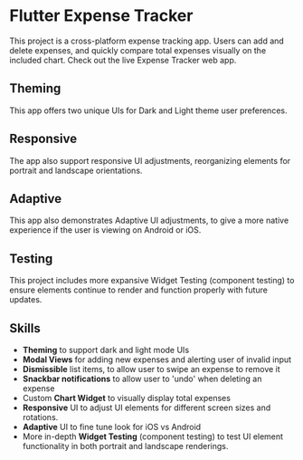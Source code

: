 # Flutter Expense Tracker

This project is a cross-platform expense tracking app. Users can add and delete expenses, and quickly compare total expenses visually on the included chart. Check out the live Expense Tracker web app.

## Theming

This app offers two unique UIs for Dark and Light theme user preferences.

## Responsive

The app also support responsive UI adjustments, reorganizing elements for portrait and landscape orientations.

## Adaptive

This app also demonstrates Adaptive UI adjustments, to give a more native experience if the user is viewing on Android or iOS.

## Testing

This project includes more expansive Widget Testing (component testing) to ensure elements continue to render and function properly with future updates.

## Skills
- **Theming** to support dark and light mode UIs
- **Modal Views** for adding new expenses and alerting user of invalid input
- **Dismissible** list items, to allow user to swipe an expense to remove it
- **Snackbar notifications** to allow user to 'undo' when deleting an expense
- Custom **Chart Widget** to visually display total expenses
- **Responsive** UI to adjust UI elements for different screen sizes and rotations.
- **Adaptive** UI to fine tune look for iOS vs Android
- More in-depth **Widget Testing** (component testing) to test UI element functionality in both portrait and landscape renderings. 
